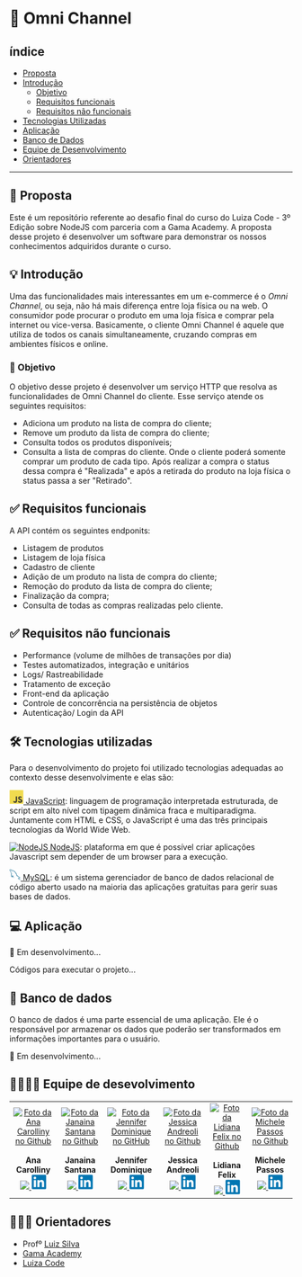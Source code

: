 # 🏪 Omni Channel 

## índice

* [Proposta](#proposta)
* [Introdução](#introducao)<br>
  * [Objetivo](#objetivo)
  * [Requisitos funcionais](#req_funcional)
  * [Requisitos não funcionais](#req_naoFuncional)
* [Tecnologias Utilizadas](#tecnologias)
* [Aplicação](#aplicacao)
* [Banco de Dados](#banco)
* [Equipe de Desenvolvimento](#equipe)
* [Orientadores](#orientadores)

---

<div id='proposta'/>

## 📝 Proposta 
Este é um repositório referente ao desafio final do curso do Luiza Code - 3º Edição sobre NodeJS com parceria com a Gama Academy.
A proposta desse projeto é desenvolver um software para demonstrar os nossos conhecimentos adquiridos durante o curso.

<div id='introducao'/>
 
 ## 💡 Introdução 
 Uma das funcionalidades mais interessantes em um e-commerce é o <i>Omni Channel</i>, ou seja, não há mais diferença entre loja física ou na web. O consumidor pode procurar o produto em uma loja física e comprar pela internet ou vice-versa.
 Basicamente, o cliente Omni Channel é aquele que utiliza de todos os canais simultaneamente, cruzando compras em ambientes físicos e online.

<div id='objetivo'/>
 
 ### 🎯 Objetivo
 O objetivo desse projeto é desenvolver um serviço HTTP que resolva as funcionalidades de Omni Channel do cliente. Esse serviço atende os seguintes requisitos:
 - Adiciona um produto na lista de compra do cliente;
 - Remove um produto da lista de compra do cliente;
 - Consulta todos os produtos disponíveis;
 - Consulta a lista de compras do cliente.
 Onde o cliente poderá somente comprar um produto de cada tipo. Após realizar a compra o status dessa compra é "Realizada" e após a retirada do produto na loja física o status passa a ser "Retirado".

<div id='req_funcional'/>

 ## ✅ Requisitos funcionais
 A API contém os seguintes endponits:
 - Listagem de produtos
 - Listagem de loja física
 - Cadastro de cliente
 - Adição de um produto na lista de compra do cliente;
 - Remoção do produto da lista de compra do cliente;
 - Finalização da compra;
 - Consulta de todas as compras realizadas pelo cliente.

<div id='req_naoFuncional'/>

## ✅ Requisitos não funcionais
- Performance (volume de milhões de transações por dia)
- Testes automatizados, integração e unitários
- Logs/ Rastreabilidade
- Tratamento de exceção
- Front-end da aplicação
- Controle de concorrência na persistência de objetos
- Autenticação/ Login da API

<div id='tecnologias'/>
 
 ## 🛠 Tecnologias utilizadas 
Para o desenvolvimento do projeto foi utilizado tecnologias adequadas ao contexto desse desenvolvimente e elas são:

[<img title="JavaScript" width="25" src="https://raw.githubusercontent.com/devicons/devicon/master/icons/javascript/javascript-original.svg"> JavaScript](https://developer.mozilla.org/pt-BR/docs/Web/JavaScript):  linguagem de programação interpretada estruturada, de script em alto nível com tipagem dinâmica fraca e multiparadigma. Juntamente com HTML e CSS, o JavaScript é uma das três principais tecnologias da World Wide Web.

[<img title="NodeJS" width="20" src="https://walde.co/wp-content/uploads/2016/09/nodejs_logo.png"> NodeJS](https://nodejs.org/pt-br/): plataforma em que é possível criar aplicações Javascript sem depender de um browser para a execução.

[<img title="MySQL" width="20" src="https://raw.githubusercontent.com/devicons/devicon/master/icons/mysql/mysql-original.svg"> MySQL](https://www.mysql.com/): é um sistema gerenciador de banco de dados relacional de código aberto usado na maioria das aplicações gratuitas para gerir suas bases de dados.

<div id='aplicacao'/>

## 💻 Aplicação

🚧 Em desenvolvimento...

Códigos para executar o projeto...

<div id='banco'/>
 
## 🎲 Banco de dados 
O banco de dados é uma parte essencial de uma aplicação. Ele é o responsável por armazenar os dados que poderão ser transformados em informações importantes para o usuário.

🚧 Em desenvolvimento...
  
<div id='equipe'/> 

## 👨‍👩‍👧‍👦 Equipe de desevolvimento  

 <table>
    <tbody>
        <tr>
        <!--Ana Carolliny Santos Sacramento-->      
            <td align="center">
                <a href="https://github.com/anacarolliny">
                    <img src="https://avatars.githubusercontent.com/u/80598323?v=4" width="100px;" alt="Foto da Ana Carolliny no Github" style="max-width:100%;">
                </a><br><br>
                <b>Ana Carolliny</b><br>
                <a href="https://github.com/anacarolliny">
                    <img src="https://ssoucie.github.io/images/giticon2.png" width="27px">
                </a>
                <a href="https://www.linkedin.com/in/jo%C3%A3o-pedro-e-6b075110b/">
                    <img src="https://raw.githubusercontent.com/devicons/devicon/master/icons/linkedin/linkedin-original.svg" width="27px">
                </a>
            </td>
        <!--Janaina Santana-->      
            <td align="center">
                <a href="https://github.com/janainasantana/">
                    <img src="https://avatars.githubusercontent.com/u/72051834?v=4" width="100px;" alt="Foto da Janaina Santana no Github" style="max-width:100%;">
                </a><br><br>
                <b>Janaina Santana</b><br>
                <a href="https://github.com/janainasantana/">
                    <img src="https://ssoucie.github.io/images/giticon2.png" width="27px">
                </a>
                <a href="https://www.linkedin.com/in/janaina-c-santana">
                    <img src="https://raw.githubusercontent.com/devicons/devicon/master/icons/linkedin/linkedin-original.svg" width="27px">
                </a>
            </td>
        <!--Jennifer Dominique-->      
            <td align="center">
                <a href="https://github.com/JenniferDominique">
                    <img src="https://avatars.githubusercontent.com/u/51061097?s=460&u=1da8c819e69228edf6cc6a2b529d06f9121c0e62&v=4" width="100px;" alt="Foto da Jennifer Dominique no GitHub" style="max-width:100%;">
                </a><br><br>
                <b>Jennifer Dominique</b><br>
                <a href="https://github.com/JenniferDominique">
                    <img src="https://ssoucie.github.io/images/giticon2.png" width="27px">
                </a>
                <a href="https://www.linkedin.com/in/jenniferdominique/">
                    <img src="https://raw.githubusercontent.com/devicons/devicon/master/icons/linkedin/linkedin-original.svg" width="27px">
                </a>
            </td> 
        <!--Jessica Andreoli de Oliveira-->      
            <td align="center">
                <a href="https://github.com/jessicandreoli">
                    <img src="https://avatars.githubusercontent.com/u/86085179?v=4" width="100px;" alt="Foto da Jessica Andreoli no Github" style="max-width:100%;">
                </a><br><br>
                <b>Jessica Andreoli</b><br>
                <a href="https://github.com/jessicandreoli">
                    <img src="https://ssoucie.github.io/images/giticon2.png" width="27px">
                </a>
                <a href="https://www.linkedin.com/in/j%C3%A9ssica-andreoli-de-oliveira-543bb915a">
                    <img src="https://raw.githubusercontent.com/devicons/devicon/master/icons/linkedin/linkedin-original.svg" width="27px">
                </a>
            </td>
        <!--Lidiane Pereira da Silva Felix-->      
            <td align="center">
                <a href="https://github.com/LidianeFelix">
                    <img src="https://avatars.githubusercontent.com/u/88945730?v=4" width="100px;" alt="Foto da Lidiana Felix no Github" style="max-width:100%;">
                </a><br><br>
                <b>Lidiana Felix</b><br>
                <a href="https://github.com/LidianeFelix">
                    <img src="https://ssoucie.github.io/images/giticon2.png" width="27px">
                </a>
                <a href="https://www.linkedin.com/in/lidiane-felix-9283b91b5/">
                    <img src="https://raw.githubusercontent.com/devicons/devicon/master/icons/linkedin/linkedin-original.svg" width="27px">
                </a>
            </td>
        <!--Michele Passos-->      
            <td align="center">
                <a href="https://github.com/michellecrodrigues">
                    <img src="https://avatars.githubusercontent.com/u/88988287?v=4" width="100px;" alt="Foto da Michele Passos no Github" style="max-width:100%;">
                </a><br><br>
                <b>Michele Passos</b><br>
                <a href="https://github.com/michellecrodrigues">
                    <img src="https://ssoucie.github.io/images/giticon2.png" width="27px">
                </a>
                <a href="https://www.linkedin.com/in/michelle-rodrigues-passos-17070131/">
                    <img src="https://raw.githubusercontent.com/devicons/devicon/master/icons/linkedin/linkedin-original.svg" width="27px">
                </a>
            </td>
        </tr>
    </tbody>
</table>


<div id='orientadores'/>

## 👨🏻‍🏫 Orientadores 

* Profº [Luiz Silva](https://github.com/luizreverso)
* [Gama Academy](https://www.gama.academy/)
* [Luiza Code](https://corp.gama.academy/luiza-code/inscricao)
